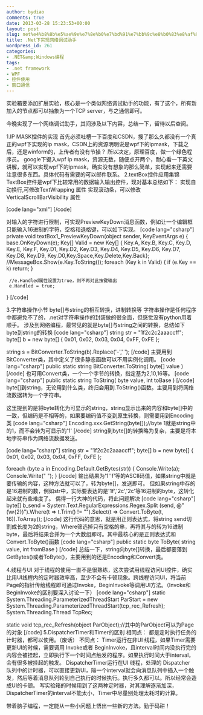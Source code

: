 ```yaml
---
author: bydiao
comments: true
date: 2013-03-28 15:23:53+00:00
layout: post
slug: net%e4%b8%8b%e5%ae%9e%e7%8e%b0%e7%bd%91%e7%bb%9c%e8%b0%83%e8%af%95%e5%8a%a9%e6%89%8b
title: .Net下实现网络调试助手
wordpress_id: 261
categories:
- .NET&amp;Windows编程
tags:
- .net framework
- WPF
- 控件使用
- 窗口通信
---
```


实验箱要添加扩展实验，核心是一个类似网络调试助手的功能，有了这个，所有新加入的节点都可以抽象为一个TCP server，与之通信即可。

今晚实现了一个网络调试助手，其间涉及以下内容，总结一下，留待以后查阅。

1.IP MASK控件的实现
    首先必须吐槽一下百度和CSDN，搜了那么久都没有一个真正的wpf下实现的ip mask，CSDN上的资源明明说是wpf下的ipmask，下载之后，还是winform的，上传者有没有节操？
    所以决定，原理百度，做一个绿色程序员。
    google下键入wpf ip mask，资源无数，随便点开两个，耐心看一下英文讲解，就可以实现wpf下的ipmask，确实没有想象的那么简单，实现起来还需要注意很多东西。具体代码有需要的可以邮件联系。
2.textBox控件应用集锦
    TextBox控件是wpf下比较常用的数据输入输出控件，现对基本总结如下：
实现自动换行,可修改TextWrapping 属性
实现滚动条，可以修改VerticalScrollBarVisibility 属性

[code lang="xml"]
<TextBox TextWrapping="Wrap" VerticalScrollBarVisibility="Auto" 
         Height="357" HorizontalAlignment="Left" Margin="265,20,0,0" 
         Name="textBox_rec" VerticalAlignment="Top" Width="459" Grid.Column="1" 
/>
[/code]

对输入的字符进行限制，可实现PreviewKeyDown消息函数，例如让一个编辑框只能输入16进制的字符，空格和退格键，可以如下实现。
[code lang="csharp"]
private void textBox1_PreviewKeyDown(object sender, KeyEventArgs e)
{
     base.OnKeyDown(e);
     Key[] Valid = new Key[] { Key.A, Key.B, Key.C, Key.D, Key.E, Key.F, Key.D1, Key.D2, Key.D3, 
                                      Key.D4, Key.D5, Key.D6, Key.D7, Key.D8, Key.D9, Key.D0,Key.Space,Key.Delete,Key.Back};
     //MessageBox.Show(e.Key.ToString());
     foreach (Key k in Valid)
     {
          if (e.Key == k)
              return;
     }

     //e.Handled属性设置为true，则不再对此按键输出
     e.Handled = true;  
}
[/code]

3.字符串操作小节
  byte[]与string的相互转换，进制转换等
  字符串操作是任何程序中都避免不了的，.net对字符串操作的封装做的很全面，但感觉没有python用着顺手。
  涉及到网络编程，最常见的就是byte[]与string之间的转换，总结如下
byte到string的转换
[code lang="csharp"]
string str = "1f2c2c2aaaccff";
byte[] b = new byte[] { 0x01, 0x02, 0x03, 0x04, 0xFF, 0xFE };

string s = BitConverter.ToString(b).Replace('-',' ');
[/code]
主要用到BitConverter类，其中定义了很多静态函数可以不用实例化调用。
[code lang="csharp"]
public static string BitConverter.ToString(
	byte[] value
)
[/code]
也可用Convert类，一个一个字节的转换，指定基为2,10,16等。
[code lang="csharp"]
public static string ToString(
	byte value,
	int toBase
)
[/code]
byte[]到string，无论用到什么类，终归会用到.ToString()函数。主要用到将网络流数据转为一个字符串。

这里提到的是将byte转化为可显示的string，string显示出来的内容和byte[]中的一致，但编码是不相等的，如果要编码值不变到原生转换，则需要用到Encoding类
[code lang="csharp"]
Encoding.xxx.GetString(byte[]);//byte 1就是string中的1，而不会转为可显示的'1'
[/code]
string到byte[]的转换略为复杂，主要是将本地字符串作为网络流数据发送。

[code lang="csharp"]
string str = "1f2c2c2aaaccff";
byte[] b = new byte[] { 0x01, 0x02, 0x03, 0x04, 0xFF, 0xFE };

foreach (byte a in Encoding.Default.GetBytes(str))
{
         Console.Write(a);
         Console.Write(" ");
}
[/code]
输出结果为'1''f'等的ASCII码值，如果string中就是要传输的内容，这种方法就可以了，转为byte[]，发送即可。
但如果string中存的是16进制的数，例如str中，实际要表达的是'1f','2c','2c'等16进制的byte，这转化起来就有些难度了。
偶得一行大神的代码，将此问题解决
[code lang="csharp"]
byte[] b_send = System.Text.RegularExpressions.Regex.Split
                        (send, @"(\w{2})").Where(t => t.Trim() != "").Select(t => Convert.ToByte(t, 16)).ToArray();
[/code]
这行代码的意思，就是用正则表达式，将string send切割成长度为2的string，Where筛选掉只有空格的串，再将其与的转为16进制byte，最后将结果合并为一个大数组即可。其中最核心的是正则表达式和Convert.ToByte()函数
[code lang="csharp"]
public static byte ToByte(
	string value,
	int fromBase
)
[/code]
总结一下，string向byte[]转换，最后都要落到GetBytes()或者ToByte()，主要用到的还是Encoding和Convert类。

4.线程与UI
对于线程的使用一直不是很熟练，这次尝试用线程访问UI控件，确实比用UI线程内的定时器效率高，至少不会有卡顿现象。跨线程访问UI，将当前Page的指针传给线程即可通过Invoke，BeginInvoke等调用UI方法。（Invoke和BeginInvoke的区别要深入讨论一下）
[code lang="csharp"]
static System.Threading.ParameterizedThreadStart ParStart = new System.Threading.ParameterizedThreadStart(tcp_rec_Refresh);
System.Threading.Thread TcpRec;

static void tcp_rec_Refresh(object ParObject);//其中的ParObject可以为Page的对象
[/code]
5.DispatcherTimer和Timer的区别
相同点：
都是定时执行任务的计时器，都可以使用。（废话）
不同点：
Timer运行在非UI 线程，如果Timer需要更新UI的时候，需要调用 Invoke或者 BeginInvoke，且interval时间内没执行完的内容会被挂起，立即执行下一个时间点触发的程序。如果执行时间大于interval，会有很多被挂起的触发。
DispatcherTimer运行在UI 线程，处理的 Dispatcher 队列中的计时器，可以直接更新UI，隔一个interval就会向消息队列中插入一个触发，然后等着消息队列轮到自己执行的时候执行。执行多久都可以。所以经常会造成UI的卡顿。
写实验箱的时候用到了这两种定时器，对其理解逐渐加深，DispatcherTimer的interval不能太小，Timer中尽量别处理太耗时的计算。

带着脑子编程，一定能从一些小问题上悟出一些新的方法。勤于码耕！
